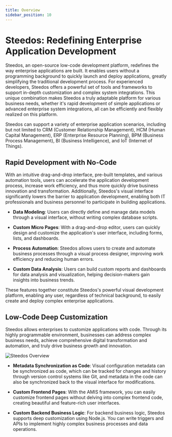 ```yaml
---
title: Overview
sidebar_position: 10
---
```


# Steedos: Redefining Enterprise Application Development

Steedos, an open-source low-code development platform, redefines the way enterprise applications are built. It enables users without a programming background to quickly launch and deploy applications, greatly simplifying the traditional development process. For experienced developers, Steedos offers a powerful set of tools and frameworks to support in-depth customization and complex system integrations. This unique combination makes Steedos a truly adaptable platform for various business needs, whether it's rapid development of simple applications or advanced enterprise system integrations, all can be efficiently and flexibly realized on this platform.

Steedos can support a variety of enterprise application scenarios, including but not limited to CRM (Customer Relationship Management), HCM (Human Capital Management), ERP (Enterprise Resource Planning), BPM (Business Process Management), BI (Business Intelligence), and IoT (Internet of Things).

## Rapid Development with No-Code

With an intuitive drag-and-drop interface, pre-built templates, and various automation tools, users can accelerate the application development process, increase work efficiency, and thus more quickly drive business innovation and transformation. Additionally, Steedos's visual interface significantly lowers the barrier to application development, enabling both IT professionals and business personnel to participate in building applications.

- **Data Modeling**:
  Users can directly define and manage data models through a visual interface, without writing complex database scripts.

- **Custom Micro Pages**:
  With a drag-and-drop editor, users can quickly design and customize the application's user interface, including forms, lists, and dashboards.

- **Process Automation**:
  Steedos allows users to create and automate business processes through a visual process designer, improving work efficiency and reducing human errors.

- **Custom Data Analysis**:
  Users can build custom reports and dashboards for data analysis and visualization, helping decision-makers gain insights into business trends.

These features together constitute Steedos's powerful visual development platform, enabling any user, regardless of technical background, to easily create and deploy complex enterprise applications.

## Low-Code Deep Customization

Steedos allows enterprises to customize applications with code. Through its highly programmable environment, businesses can address complex business needs, achieve comprehensive digital transformation and automation, and truly drive business growth and innovation.

![Steedos Overview](/img/platform/steedos-dx.png)

- **Metadata Synchronization as Code**:
  Visual configuration metadata can be synchronized as code, which can be tracked for changes and history through version control systems like Git, and metadata in the code can also be synchronized back to the visual interface for modifications.

- **Custom Frontend Pages**:
  With the AMIS framework, you can easily customize frontend pages without delving into complex frontend code, creating beautiful and feature-rich user interfaces.

- **Custom Backend Business Logic**:
  For backend business logic, Steedos supports deep customization using Node.js. You can write triggers and APIs to implement highly complex business processes and data operations.

